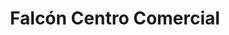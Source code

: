 ---
title: "Falcón Centro Comercial"
url: /alamar/falcon-centro-comercial/
shop: Einkaufszentrum
---